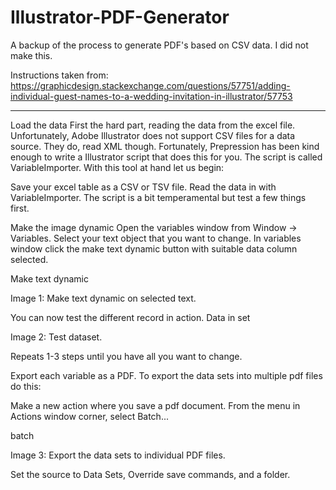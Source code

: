 # Illustrator-PDF-Generator

A backup of the process to generate PDF's based on CSV data. I did not make this.

Instructions taken from: https://graphicdesign.stackexchange.com/questions/57751/adding-individual-guest-names-to-a-wedding-invitation-in-illustrator/57753

----

Load the data
First the hard part, reading the data from the excel file. Unfortunately, Adobe Illustrator does not support CSV files for a data source. They do, read XML though. Fortunately, Prepression has been kind enough to write a Illustrator script that does this for you. The script is called VariableImporter. With this tool at hand let us begin:

Save your excel table as a CSV or TSV file.
Read the data in with VariableImporter.
The script is a bit temperamental but test a few things first.

Make the image dynamic
Open the variables window from Window → Variables.
Select your text object that you want to change.
In variables window click the make text dynamic button with suitable data column selected.

Make text dynamic

Image 1: Make text dynamic on selected text.

You can now test the different record in action. Data in set

Image 2: Test dataset.

Repeats 1-3 steps until you have all you want to change.

Export each variable as a PDF.
To export the data sets into multiple pdf files do this:

Make a new action where you save a pdf document.
From the menu in Actions window corner, select Batch...

batch

Image 3: Export the data sets to individual PDF files.

Set the source to Data Sets, Override save commands, and a folder.
